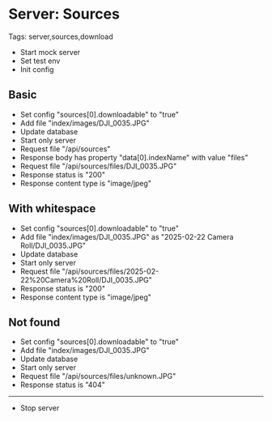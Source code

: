 # Server: Sources

Tags: server,sources,download

* Start mock server
* Set test env
* Init config

## Basic

* Set config "sources[0].downloadable" to "true"
* Add file "index/images/DJI_0035.JPG"
* Update database
* Start only server
* Request file "/api/sources"
* Response body has property "data[0].indexName" with value "files"
* Request file "/api/sources/files/DJI_0035.JPG"
* Response status is "200"
* Response content type is "image/jpeg"

## With whitespace

* Set config "sources[0].downloadable" to "true"
* Add file "index/images/DJI_0035.JPG" as "2025-02-22 Camera Roll/DJI_0035.JPG"
* Update database
* Start only server
* Request file "/api/sources/files/2025-02-22%20Camera%20Roll/DJI_0035.JPG"
* Response status is "200"
* Response content type is "image/jpeg"

## Not found

* Set config "sources[0].downloadable" to "true"
* Add file "index/images/DJI_0035.JPG"
* Update database
* Start only server
* Request file "/api/sources/files/unknown.JPG"
* Response status is "404"

___
* Stop server